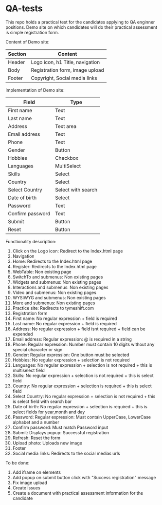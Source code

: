 # QA-tests
This repo holds a practical test for the candidates applying to QA enginner positions.
Demo site on which candidates will do their practical assessment is simple registration form. 

Content of Demo site:

| Section           | Content             |
|-------------------|---------------------|
| Header            | Logo icon, h1 Title, navigation|
| Body              | Registration form, image upload|
| Footer            | Copyright, Social media links|

Implementation of Demo site:

| Field             | Type                |
|-------------------|---------------------|
| First name        | Text                |
| Last name         | Text                |
| Address           | Text area           |
| Email address     | Text                |
| Phone             | Text                |
| Gender            | Button              |
| Hobbies           | Checkbox            |
| Languages         | MultiSelect         |
| Skills            | Select              |
| Country           | Select              |
| Select Country    | Select with search  |
| Date of birth     | Select              |
| Password          | Text                |
| Confirm password  | Text                |
| Submit            | Button              |
| Reset             | Button              |


Functionality description:
1. Click on the Logo icon: Redirect to the Index.html page
2. Navigation
  2. Home: Redirects to the Index.html page
  2. Register: Redirects to the Index.html page
  2. WebTable: Non existing page
  2. SwitchTo and submenus: Non existing pages
  2. Widgets and submenus: Non existing pages
  2. Interactions and submenus: Non existing pages
  2. Video and submenus: Non existing pages
  2. WYSIWYG and submenus: Non existing pages
  2. More and submenus: Non existing pages
  2. Practice site: Redirects to tymeshift.com
 3. Registration form
  3. First name: No regular expression + field is required
  3. Last name: No regular expression + field is required
  3. Address: No regular expression + field isnt required + field can be expended
  3. Email address: Regular expression: @ is required in a string
  3. Phone: Regular expression: Number must contain 10 digits without any special character or sign
  3. Gender: Regular expression: One button must be selected
  3. Hobbies: No regular expression + selection is not required
  3. Languages: No regular expression + selection is not required + this is multiselect field
  3. Skills: No regular expression + selection is not required + this is select field
  3. Country: No regular expression + selection is required + this is select field
  3. Select Country: No regular expression + selection is not required + this is select field with search bar
  3. Date of birth: No regular expression + selection is required + this is select fields for year,month and day
  3. Password: Regular expression: Must contain UpperCase, LowerCase alphabet and a number
  3. Confirm password: Must match Password input
  3. Submit: Displays popup: Successful registration
  3. Refresh: Reset the form
  3. Upload photo: Uploads new image
 4. Footer
  4. Social media links: Redirects to the social medias urls
  
To be done:
 1. Add iframe on elements
 2. Add popup on submit button click with "Success registration" message
 3. Fix image upload
 4. Create issues
 5. Create a document with practical assessment information for the candidate
